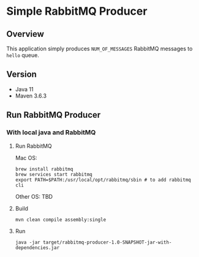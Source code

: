 # Simple RabbitMQ Producer

## Overview

This application simply produces `NUM_OF_MESSAGES` RabbitMQ messages to `hello` queue.

## Version

- Java 11
- Maven 3.6.3

## Run RabbitMQ Producer

### With local java and RabbitMQ

1. Run RabbitMQ

    Mac OS:

    ```
    brew install rabbitmq
    brew services start rabbitmq
    export PATH=$PATH:/usr/local/opt/rabbitmq/sbin # to add rabbitmq cli
    ```

    Other OS: TBD

1. Build

    ```
    mvn clean compile assembly:single
    ```
1. Run
    ```
    java -jar target/rabbitmq-producer-1.0-SNAPSHOT-jar-with-dependencies.jar
    ```
